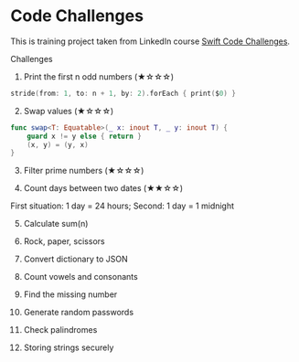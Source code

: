 # Code Challenges
This is training project taken from LinkedIn course [Swift Code Challenges](https://www.linkedin.com/learning/swift-code-challenges).

Challenges

1. Print the first n odd numbers (★☆☆☆)

```swift
stride(from: 1, to: n + 1, by: 2).forEach { print($0) }
```

2. Swap values (★☆☆☆)

```swift
func swap<T: Equatable>(_ x: inout T, _ y: inout T) {
    guard x != y else { return }
    (x, y) = (y, x)
}
```

3. Filter prime numbers (★☆☆☆)

4. Count days between two dates (★★☆☆)

First situation: 1 day = 24 hours; Second: 1 day = 1 midnight

5. Calculate sum(n)

1. Rock, paper, scissors
2. Convert dictionary to JSON
3. Count vowels and consonants
4. Find the missing number
5. Generate random passwords
6. Check palindromes
7. Storing strings securely

